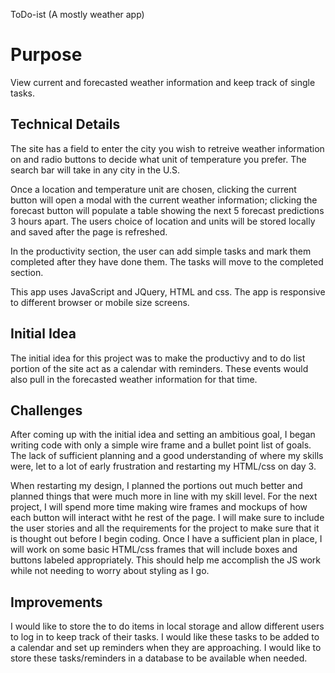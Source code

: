 ToDo-ist (A mostly weather app)

<h1>Purpose</h1> 
View current and forecasted weather information and keep track of single tasks.

<h2>Technical Details</h2>
The site has a field to enter the city you wish to retreive weather information on and radio buttons to decide what unit of temperature you prefer. The search bar will take in any city in the U.S. 

Once a location and temperature unit are chosen, clicking the current button will open a modal with the current weather information; clicking the forecast button will populate a table showing the next 5 forecast predictions 3 hours apart. The users choice of location and units will be stored locally and saved after the page is refreshed.

In the productivity section, the user can add simple tasks and mark them completed after they have done them. The tasks will move to the completed section.

This app uses JavaScript and JQuery, HTML and css. The app is responsive to different browser or mobile size screens.

<h2>Initial Idea</h2>
The initial idea for this project was to make the productivy and to do list portion of the site act as a calendar with reminders. These events would also pull in the forecasted weather information for that time.

<h2>Challenges</h2>
After coming up with the initial idea and setting an ambitious goal, I began writing code with only a simple wire frame and a bullet point list of goals. The lack of sufficient planning and a good understanding of where my skills were, let to a lot of early frustration and restarting my HTML/css on day 3. 

When restarting my design, I planned the portions out much better and planned things that were much more in line with my skill level. For the next project, I will spend more time making wire frames and mockups of how each button will interact witht he rest of the page. I will make sure to include the user stories and all the requirements for the project to make sure that it is thought out before I begin coding. Once I have a sufficient plan in place, I will work on some basic HTML/css frames that will include boxes and buttons labeled appropriately. This should help me accomplish the JS work while not needing to worry about styling as I go.

<h2>Improvements</h2>

I would like to store the to do items in local storage and allow different users to log in to keep track of their tasks. I would like these tasks to be added to a calendar and set up reminders when they are approaching. I would like to store these tasks/reminders in a database to be available when needed.
